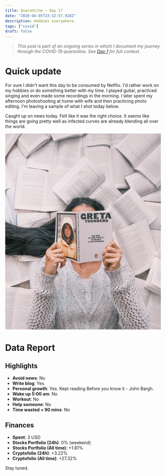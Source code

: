 ```yaml
---
title: Quarantine — Day 17
date: "2020-04-05T23:32:57.928Z"
description: Hobbies everywhere.
tags: ["covid"]
draft: false
---
```


> *This post is part of an ongoing series in which I document my journey through the COVID-19 quarantine. See [Day 1](/quarantine/quarantine-day-1) for full context.*

<div class="divider"></div>

# Quick update

For sure I didn't want this day to be consumed by Netflix. I'd rather work on my hobbies or do something better with my time. I played guitar, practiced singing and even made some recordings in the morning. I later spent my afternoon photoshooting at home with wife and then practicing photo editing. I'm leaving a sample of what I shot today below.

Caught up on news today. Felt like it was the right choice. It seems like things are going pretty well as infected curves are already blending all over the world.

![princess.png](princess.png)

<div class="divider"></div>

# Data Report

## Highlights

* **Avoid news**: No
* **Write blog**: Yes
* **Personal growth**: Yes. Kept reading Before you know it - John Bargh.
* **Wake up 5:00 am**: No
* **Workout**: No
* **Help someone**: No
* **Time wasted < 90 mins**: No

## Finances

* **Spent**: 3 USD
* **Stocks Portfolio (24h)**: 0% (weekend)
* **Stocks Portfolio (All time)**: +1.81%
* **Cryptofolio (24h)**: +3.22%
* **Cryptofolio (All time)**: +27.32%

<div class="divider"></div>

Stay tuned.
